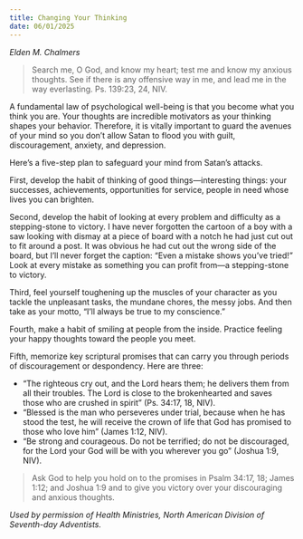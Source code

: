 ```yaml
---
title: Changing Your Thinking
date: 06/01/2025
---
```


_Elden M. Chalmers_

> <p></p>
> Search me, O God, and know my heart; test me and know my anxious thoughts. See if there is any offensive way in me, and lead me in the way everlasting. Ps. 139:23, 24, NIV.

A fundamental law of psychological well-being is that you become what you think you are. Your thoughts are incredible motivators as your thinking shapes your behavior. Therefore, it is vitally important to guard the avenues of your mind so you don’t allow Satan to flood you with guilt, discouragement, anxiety, and depression.

Here’s a five-step plan to safeguard your mind from Satan’s attacks.

First, develop the habit of thinking of good things—interesting things: your successes, achievements, opportunities for service, people in need whose lives you can brighten.

Second, develop the habit of looking at every problem and difficulty as a stepping-stone to victory. I have never forgotten the cartoon of a boy with a saw looking with dismay at a piece of board with a notch he had just cut out to fit around a post. It was obvious he had cut out the wrong side of the board, but I’ll never forget the caption: “Even a mistake shows you’ve tried!” Look at every mistake as something you can profit from—a stepping-stone to victory.

Third, feel yourself toughening up the muscles of your character as you tackle the unpleasant tasks, the mundane chores, the messy jobs. And then take as your motto, “I’ll always be true to my conscience.”

Fourth, make a habit of smiling at people from the inside. Practice feeling your happy thoughts toward the people you meet.

Fifth, memorize key scriptural promises that can carry you through periods of discouragement or despondency. Here are three:

- “The righteous cry out, and the Lord hears them; he delivers them from all their troubles. The Lord is close to the brokenhearted and saves those who are crushed in spirit” (Ps. 34:17, 18, NIV).
- “Blessed is the man who perseveres under trial, because when he has stood the test, he will receive the crown of life that God has promised to those who love him” (James 1:12, NIV).
- “Be strong and courageous. Do not be terrified; do not be discouraged, for the Lord your God will be with you wherever you go” (Joshua 1:9, NIV).

> <callout></callout>
> Ask God to help you hold on to the promises in Psalm 34:17, 18; James 1:12; and Joshua 1:9 and to give you victory over your discouraging and anxious thoughts.

_Used by permission of Health Ministries, North American Division of Seventh-day Adventists._